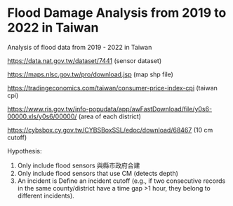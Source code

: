 # Flood Damage Analysis from 2019 to 2022 in Taiwan
Analysis of flood data from 2019 - 2022 in Taiwan

https://data.nat.gov.tw/dataset/7441 (sensor dataset)

https://maps.nlsc.gov.tw/pro/download.jsp (map shp file)

https://tradingeconomics.com/taiwan/consumer-price-index-cpi (taiwan cpi)

https://www.ris.gov.tw/info-popudata/app/awFastDownload/file/y0s6-00000.xls/y0s6/00000/ (area of each district)

https://cybsbox.cy.gov.tw/CYBSBoxSSL/edoc/download/68467 (10 cm cutoff)

Hypothesis:
1. Only include flood sensors 與縣市政府合建
2. Only include flood sensors that use CM (detects depth)
3. An incident is Define an incident cutoff (e.g., if two consecutive records in the same county/district have a time gap >1 hour, they belong to different incidents).
